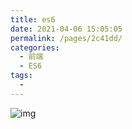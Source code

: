```yaml
---
title: es6
date: 2021-04-06 15:05:05
permalink: /pages/2c41dd/
categories:
  - 前端
  - ES6
tags:
  - 
---
```

![img](https://user-gold-cdn.xitu.io/2019/10/26/16e074bf664bcc3a?imageslim)